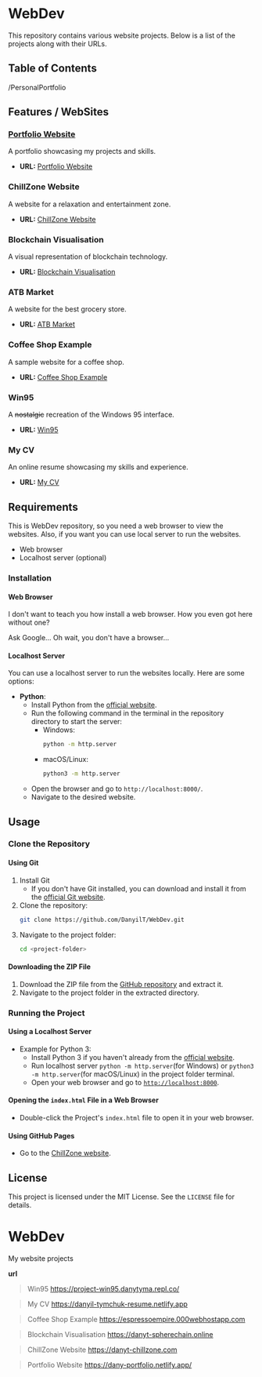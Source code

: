# WebDev

This repository contains various website projects. Below is a list of the projects along with their URLs.

## Table of Contents


/PersonalPortfolio


## Features / WebSites

### [Portfolio Website](PersonalPortfolio)
A portfolio showcasing my projects and skills.
- **URL:** [Portfolio Website](https://danyilt.github.io/WebDev/PersonalPortfolio/)

[//]: # (- **URL:** [Portfolio Website]&#40;https://dany-portfolio.netlify.app/&#41;)

### ChillZone Website
A website for a relaxation and entertainment zone.
- **URL:** [ChillZone Website](https://danyilt.github.io/WebDev/ChillZone/)

[//]: # (- **URL:** [ChillZone Website]&#40;https://danyt-chillzone.com&#41;)

### Blockchain Visualisation
A visual representation of blockchain technology.
- **URL:** [Blockchain Visualisation](https://danyilt.github.io/WebDev/SphereChain/)

[//]: # (- **URL:** [Blockchain Visualisation]&#40;https://danyt-spherechain.online&#41;)

### ATB Market
A website for the best grocery store.
- **URL:** [ATB Market](https://danyilt.github.io/WebDev/ATB-Market/)

### Coffee Shop Example
A sample website for a coffee shop.
- **URL:** [Coffee Shop Example](https://danyilt.github.io/WebDev/CoffeeShop/index.html)

[//]: # (- **URL:** [Coffee Shop Example]&#40;https://espressoempire.000webhostapp.com&#41;)

### Win95
A ~~nostalgic~~ recreation of the Windows 95 interface.
- **URL:** [Win95](https://danyilt.github.io/WebDev/win95/)

[//]: # (- **URL:** [Win95]&#40;https://project-win95.danytyma.repl.co/&#41;)

### My CV
An online resume showcasing my skills and experience.
- **URL:** [My CV](https://danyilt.github.io/WebDev/Resume/)

[//]: # (- **URL:** [My CV]&#40;https://danyil-tymchuk-resume.netlify.app&#41;)

## Requirements

This is WebDev repository, so you need a web browser to view the websites. Also, if you want you can use local server to run the websites.

- Web browser
- Localhost server (optional)

### Installation

#### Web Browser

I don't want to teach you how install a web browser. How you even got here without one?

Ask Google... Oh wait, you don't have a browser...

#### Localhost Server

You can use a localhost server to run the websites locally. Here are some options:

- **Python**:
    - Install Python from the [official website](https://www.python.org/).
    - Run the following command in the terminal in the repository directory to start the server:
        - Windows:
            ```bash
            python -m http.server
            ```
        - macOS/Linux:
            ```bash
            python3 -m http.server
            ```
    - Open the browser and go to `http://localhost:8000/`.
    - Navigate to the desired website.

## Usage

### Clone the Repository

#### Using Git

1. Install Git
    - If you don't have Git installed, you can download and install it from the [official Git website](https://git-scm.com/downloads).
2. Clone the repository:
    ```sh
    git clone https://github.com/DanyilT/WebDev.git
    ```
3. Navigate to the project folder:
    ```sh
   cd <project-folder>
    ```

#### Downloading the ZIP File

1. Download the ZIP file from the [GitHub repository](https://github.com/DanyilT/WebDev.git) and extract it.
2. Navigate to the project folder in the extracted directory.

### Running the Project

#### Using a Localhost Server

- Example for Python 3:
    - Install Python 3 if you haven't already from the [official website](https://www.python.org/).
    - Run localhost server `python -m http.server`(for Windows) or `python3 -m http.server`(for macOS/Linux) in the project folder terminal.
    - Open your web browser and go to [`http://localhost:8000`](http://localhost:8000).

#### Opening the `index.html` File in a Web Browser

- Double-click the Project's `index.html` file to open it in your web browser.

#### Using GitHub Pages

- Go to the [ChillZone website](https://danyilt.github.io/WebDev/).






## License

This project is licensed under the MIT License. See the `LICENSE` file for details.




# WebDev
My website projects

  **url**

>Win95
https://project-win95.danytyma.repl.co/

>My CV
https://danyil-tymchuk-resume.netlify.app

>Coffee Shop Example
https://espressoempire.000webhostapp.com

>Blockchain Visualisation
https://danyt-spherechain.online

>ChillZone Website
https://danyt-chillzone.com

>Portfolio Website
https://dany-portfolio.netlify.app/